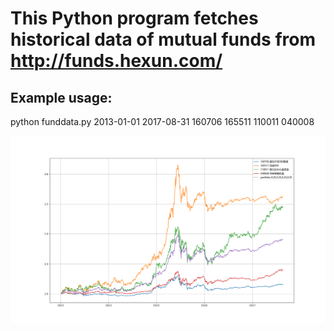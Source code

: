# This Python program fetches historical data of mutual funds from http://funds.hexun.com/

## Example usage:
python funddata.py 2013-01-01 2017-08-31 160706 165511 110011 040008

![Screenshot](screenshot.png)

